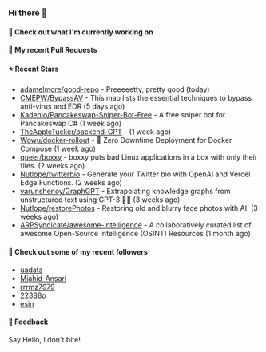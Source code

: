 ### Hi there 👋

#### 👷 Check out what I'm currently working on

#### 🔨 My recent Pull Requests


#### ⭐ Recent Stars

- [adamelmore/good-repo](https://github.com/adamelmore/good-repo) - Preeeeetty, pretty good (today)
- [CMEPW/BypassAV](https://github.com/CMEPW/BypassAV) - This map lists the essential techniques to bypass anti-virus and EDR (5 days ago)
- [Kadenio/Pancakeswap-Sniper-Bot-Free](https://github.com/Kadenio/Pancakeswap-Sniper-Bot-Free) - A free sniper bot for Pancakeswap C# (1 week ago)
- [TheAppleTucker/backend-GPT](https://github.com/TheAppleTucker/backend-GPT) -  (1 week ago)
- [Wowu/docker-rollout](https://github.com/Wowu/docker-rollout) - 🚀 Zero Downtime Deployment for Docker Compose (1 week ago)
- [queer/boxxy](https://github.com/queer/boxxy) - boxxy puts bad Linux applications in a box with only their files. (2 weeks ago)
- [Nutlope/twitterbio](https://github.com/Nutlope/twitterbio) - Generate your Twitter bio with OpenAI and Vercel Edge Functions. (2 weeks ago)
- [varunshenoy/GraphGPT](https://github.com/varunshenoy/GraphGPT) - Extrapolating knowledge graphs from unstructured text using GPT-3 🕵️‍♂️ (3 weeks ago)
- [Nutlope/restorePhotos](https://github.com/Nutlope/restorePhotos) - Restoring old and blurry face photos with AI. (3 weeks ago)
- [ARPSyndicate/awesome-intelligence](https://github.com/ARPSyndicate/awesome-intelligence) - A collaboratively curated list of awesome Open-Source Intelligence (OSINT) Resources (1 month ago)

#### 👯 Check out some of my recent followers

- [uadata](https://github.com/uadata)
- [Mjahid-Ansari](https://github.com/Mjahid-Ansari)
- [rrrmz7979](https://github.com/rrrmz7979)
- [22388o](https://github.com/22388o)
- [esin](https://github.com/esin)

#### 💬 Feedback

Say Hello, I don't bite!